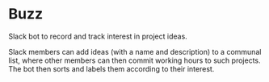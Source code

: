 # Buzz
Slack bot to record and track interest in project ideas.

Slack members can add ideas (with a name and description) to a communal list, where other members can then commit working hours to such projects. The bot then sorts and labels them according to their interest.

